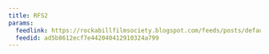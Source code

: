 ```yaml
---
title: RFS2
params:
  feedlink: https://rockabillfilmsociety.blogspot.com/feeds/posts/default?alt=rss
  feedid: ad5b8612ecf7e442040412910324a799
---
```

